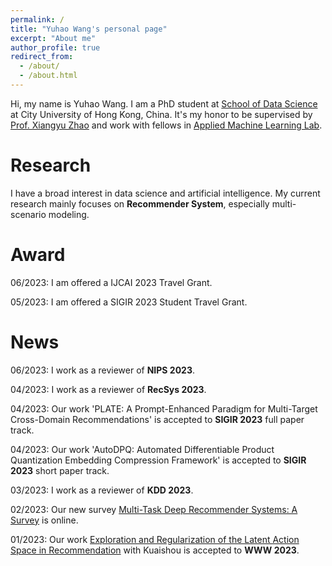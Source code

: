 ```yaml
---
permalink: /
title: "Yuhao Wang's personal page"
excerpt: "About me"
author_profile: true
redirect_from: 
  - /about/
  - /about.html
---
```


Hi, my name is Yuhao Wang. I am a PhD student at [School of Data Science](https://www.sdsc.cityu.edu.hk/) at City University of Hong Kong, China. It's my honor to be supervised by [Prof. Xiangyu Zhao](https://zhaoxyai.github.io/) and work with fellows in [Applied Machine Learning Lab](https://aml-cityu.github.io/).

Research
======

I have a broad interest in data science and artificial intelligence. 
My current research mainly focuses on **Recommender System**, especially multi-scenario modeling. 

Award
======
06/2023: I am offered a IJCAI 2023 Travel Grant.

05/2023: I am offered a SIGIR 2023 Student Travel Grant.

News
======

06/2023: I work as a reviewer of **NIPS 2023**.

04/2023: I work as a reviewer of **RecSys 2023**.

04/2023: Our work 'PLATE: A Prompt-Enhanced Paradigm for Multi-Target Cross-Domain Recommendations' is accepted to **SIGIR 2023** full paper track.

04/2023: Our work 'AutoDPQ: Automated Differentiable Product Quantization Embedding Compression Framework' is accepted to **SIGIR 2023** short paper track.

03/2023: I work as a reviewer of **KDD 2023**.

02/2023: Our new survey [Multi-Task Deep Recommender Systems: A Survey](http://arxiv.org/abs/2302.03525) is online.

01/2023: Our work [Exploration and Regularization of the Latent Action Space in Recommendation](https://arxiv.org/abs/2302.03431) with Kuaishou is accepted to **WWW 2023**.


<script type="text/javascript" id="clustrmaps" src="//cdn.clustrmaps.com/map_v2.js?d=ks1HHRx40JDqCQpww-aK6hlG-ujd51WX5oytEVIXeQs&cl=ffffff&w=a">

</script>
